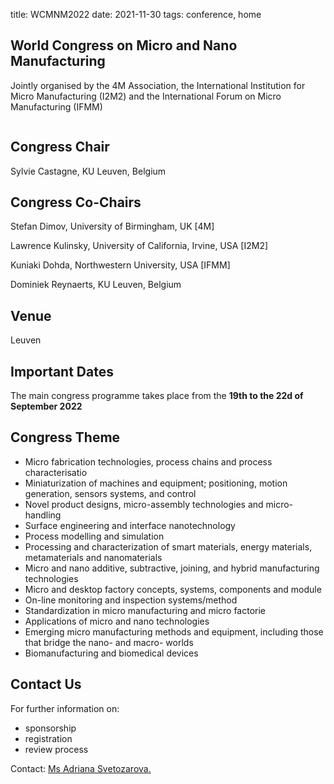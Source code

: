 title: WCMNM2022
	date: 2021-11-30
	tags: conference, home
	

	

## World Congress on Micro and Nano Manufacturing
	

Jointly organised by the 4M Association, the International Institution for Micro Manufacturing (I2M2) and the International Forum on Micro Manufacturing (IFMM)
	
<img scr="/4m-association/content/images/leuven.jpg" width="100%">
	

##  Congress Chair
	

Sylvie Castagne, KU Leuven, Belgium
	

## Congress Co-Chairs 

	

Stefan Dimov, University of Birmingham, UK [4M]
  
Lawrence Kulinsky, University of California, Irvine, USA [I2M2]
  
Kuniaki Dohda, Northwestern University, USA [IFMM]
 
Dominiek Reynaerts, KU Leuven, Belgium


	

##  Venue
	

Leuven
	

##  Important Dates
	

The main congress programme takes place from the <strong>19th to the 22d of September 2022</strong>
	


##  Congress Theme
	

<ul>
<li>Micro fabrication technologies, process chains and process characterisatio</li>
<li>Miniaturization of machines and equipment; positioning, motion generation, sensors systems, and control</li>
	 <li>Novel product designs, micro-assembly technologies and micro-handling</li>
	 <li>Surface engineering and interface nanotechnology</li>
         <li>Process modelling and simulation</li>
	 <li>Processing and characterization of smart materials, energy materials, metamaterials and nanomaterials</li>
	 <li>Micro and nano additive, subtractive, joining, and hybrid manufacturing technologies</li>
	 <li>Micro and desktop factory concepts, systems, components and module</li>
	 <li>On-line monitoring and inspection systems/method</li>
	 <li>Standardization in micro manufacturing and micro factorie</li>
         <li>Applications of micro and nano technologies</li>
         <li>Emerging micro manufacturing methods and equipment, including those that bridge the nano- and macro- worlds</li>
         <li>Biomanufacturing and biomedical devices</li>
	</ul>
	 
##  Contact Us
	

	

For further information on:
	

- sponsorship
- registration
- review process
	

	 
Contact: <a href="mailto:a.svetozarova@bham.ac.uk">Ms Adriana Svetozarova.</strong></a>
